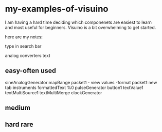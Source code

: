 # my-examples-of-visuino

I am having a hard time deciding which componenets are easiest to learn and most useful for beginners. Visuino is a bit overwhelming to get started.

here are my notes:

type in search bar

analog  converters text

## easy-often used
sineAnalogGenerator
mapRange
packet1 - view values -format packet1 new tab instruments
formattedText    %0
pulseGenerator
button1
textValue1
textMultiSource1
textMultiMerge
clockGenerator




## medium





## hard rare
